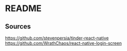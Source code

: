 # README

## Sources
https://github.com/stevenpersia/tinder-react-native 
https://github.com/WrathChaos/react-native-login-screen
